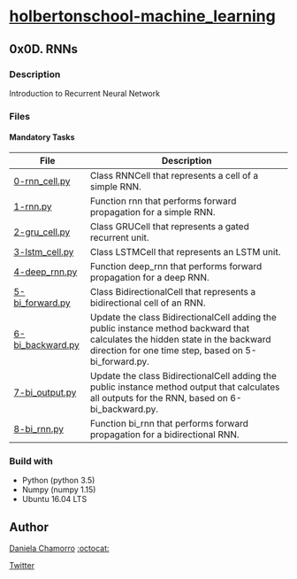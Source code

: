 # [holbertonschool-machine_learning](https://github.com/dalexach/holbertonschool-machine_learning)

## 0x0D. RNNs
### Description 
Introduction to Recurrent Neural Network

### Files
#### Mandatory Tasks

| File | Description |
| ------ | ------ |
| [0-rnn_cell.py](0-rnn_cell.py) | Class RNNCell that represents a cell of a simple RNN. |
| [1-rnn.py](1-rnn.py) | Function rnn that performs forward propagation for a simple RNN. |
| [2-gru_cell.py](2-gru_cell.py) | Class GRUCell that represents a gated recurrent unit. |
| [3-lstm_cell.py](3-lstm_cell.py) | Class LSTMCell that represents an LSTM unit. |
| [4-deep_rnn.py](4-deep_rnn.py) | Function deep_rnn that performs forward propagation for a deep RNN. |
| [5-bi_forward.py](5-bi_forward.py) | Class BidirectionalCell that represents a bidirectional cell of an RNN. |
| [6-bi_backward.py](6-bi_backward.py) | Update the class BidirectionalCell adding the public instance method backward that calculates the hidden state in the backward direction for one time step, based on 5-bi_forward.py. |
| [7-bi_output.py](7-bi_output.py) | Update the class BidirectionalCell adding the public instance method output that calculates all outputs for the RNN, based on 6-bi_backward.py. |
| [8-bi_rnn.py](8-bi_rnn.py) | Function bi_rnn that performs forward propagation for a bidirectional RNN. |


### Build with
- Python (python 3.5)
- Numpy (numpy 1.15)
- Ubuntu 16.04 LTS 

## Author

[Daniela Chamorro](https://www.linkedin.com/in/dalexach/) [:octocat:](https://github.com/dalexach)

[Twitter](https://twitter.com/dalexach)
